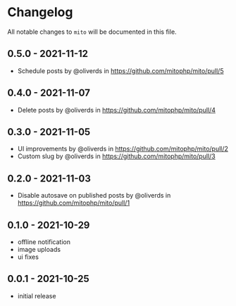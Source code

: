 # Changelog

All notable changes to `mito` will be documented in this file.

## 0.5.0 - 2021-11-12

* Schedule posts by @oliverds in https://github.com/mitophp/mito/pull/5

## 0.4.0 - 2021-11-07

* Delete posts by @oliverds in https://github.com/mitophp/mito/pull/4

## 0.3.0 - 2021-11-05

* UI improvements by @oliverds in https://github.com/mitophp/mito/pull/2
* Custom slug by @oliverds in https://github.com/mitophp/mito/pull/3

## 0.2.0 - 2021-11-03

* Disable autosave on published posts by @oliverds in https://github.com/mitophp/mito/pull/1

## 0.1.0 - 2021-10-29

* offline notification
* image uploads
* ui fixes

## 0.0.1 - 2021-10-25

* initial release
